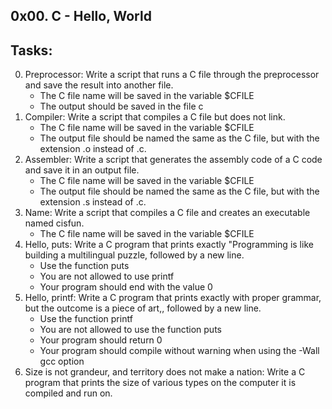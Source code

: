 0x00. C - Hello, World
------------------------
## Tasks:
0. Preprocessor: Write a script that runs a C file through the preprocessor and save the result into another file.
	* The C file name will be saved in the variable $CFILE
	* The output should be saved in the file c
1. Compiler: Write a script that compiles a C file but does not link.
	* The C file name will be saved in the variable $CFILE
	* The output file should be named the same as the C file, but with the extension .o instead of .c.
2. Assembler: Write a script that generates the assembly code of a C code and save it in an output file.
	* The C file name will be saved in the variable $CFILE
	* The output file should be named the same as the C file, but with the extension .s instead of .c.
3. Name: Write a script that compiles a C file and creates an executable named cisfun.
	* The C file name will be saved in the variable $CFILE
4. Hello, puts: Write a C program that prints exactly "Programming is like building a multilingual puzzle, followed by a new line.
	* Use the function puts
	* You are not allowed to use printf
	* Your program should end with the value 0
5. Hello, printf: Write a C program that prints exactly with proper grammar, but the outcome is a piece of art,, followed by a new line.
	* Use the function printf
	* You are not allowed to use the function puts
	* Your program should return 0
	* Your program should compile without warning when using the -Wall gcc option
6. Size is not grandeur, and territory does not make a nation: Write a C program that prints the size of various types on the computer it is compiled and run on.

